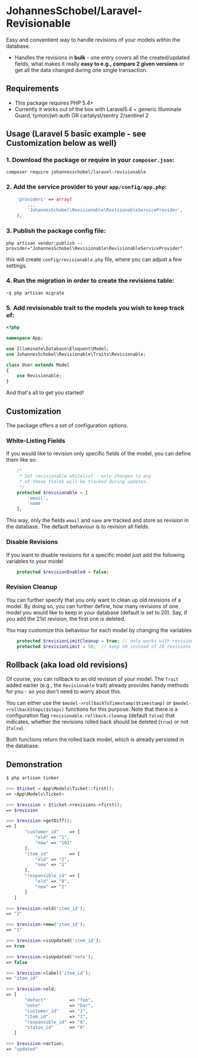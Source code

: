# JohannesSchobel/Laravel-Revisionable

Easy and conventient way to handle revisions of your models within the database.

* Handles the revisions in **bulk** - one entry covers all the created/updated fields, what makes it really **easy to
e.g., compare 2 given versions** or get all the data changed during one single transaction.

## Requirements

* This package requires PHP 5.4+
* Currently it works out of the box with Laravel5.4 + generic Illuminate Guard, tymon/jwt-auth OR cartalyst/sentry 2/sentinel 2

## Usage (Laravel 5 basic example - see Customization below as well)

### 1. Download the package or require in your `composer.json`:

```
composer require johannesschobel/laravel-revisionable
```

### 2. Add the service provider to your `app/config/app.php`:

```php
    'providers' => array(
        ...
        'JohannesSchobel\Revisionable\RevisionableServiceProvider',
    ),
```

### 3. Publish the package config file:

```
php artisan vendor:publish --provider="JohannesSchobel\Revisionable\RevisionableServiceProvider"
```

this will create `config/revisionable.php` file, where you can adjust a few settings.

### 4. Run the migration in order to create the revisions table:

```
~$ php artisan migrate
```

### 5. Add revisionable trait to the models you wish to keep track of:

```php
<?php

namespace App;

use Illuminate\Database\Eloquent\Model;
use JohannesSchobel\Revisionable\Traits\Revisionable;

class User extends Model
{
    use Revisionable;
}
```

And that's all to get you started!

## Customization

The package offers a set of configuration options.

### White-Listing Fields
If you would like to revision only specific fields of the model, you can define them like so:

```php
    /*
     * Set revisionable whitelist - only changes to any
     * of these fields will be tracked during updates.
     */
    protected $revisionable = [
        'email',
        'name'
    ];

```

This way, only the fields `email` and `name` are tracked and store as revision in the database. The default behaviour
is to revision all fields.

### Disable Revisions

If you want to disable revisions for a specific model just add the following variables to your model
```php
    protected $revisionEnabled = false;
```

### Revision Cleanup

You can further specify that you only want to clean up old revisions of a model. By doing so, you can further define,
how many revisions of one model you would like to keep in your database (default is set to 20). Say, if you add the 21st
revision, the first one is deleted.

You may customize this behaviour for each model by changing the variables
```php
    protected $revisionLimitCleanup = true; // only works with revisionLimit
    protected $revisionLimit = 50;  // keep 50 instead of 20 revisions of this model
```

## Rollback (aka load old revisions)

Of course, you can rollback to an old revision of your model. The `Trait` added earlier (e.g., the `Revisionable` trait)
already provides handy methods for you - so you don't need to worry about this.

You can either use the `$model->rollbackToTimestamp($timestamp)` or `$model->rollbackSteps($steps)` functions for this
purpose. Note that there is a configuration flag `revisionable.rollback.cleanup` (default `false`) that indicates,
whether the revisions rolled back should be deleted (`true`) or not (`false`).

Both functions return the rolled back model, which is already persisted in the database.

## Demonstration

```php
$ php artisan tinker

>>> $ticket = App\Models\Ticket::first();
=> <App\Models\Ticket>

>>> $revision = $ticket->revisions->first();
=> $revision

>>> $revision->getDiff();
=> [
       "customer_id"    => [
           "old" => "1",
           "new" => "101"
       ],
       "item_id"        => [
           "old" => "2",
           "new" => "1"
       ],
       "responsible_id" => [
           "old" => "8",
           "new" => "2"
       ]
   ]

>>> $revision->old('item_id');
=> "2"

>>> $revision->new('item_id');
=> "1"

>>> $revision->isUpdated('item_id');
=> true

>>> $revision->isUpdated('note');
=> false

>>> $revision->label('item_id');
=> "item_id"

>>> $revision->old;
=> [
       "defect"         => "foo",
       "note"           => "bar",
       "customer_id"    => "1",
       "item_id"        => "2",
       "responsible_id" => "8",
       "status_id"      => "6"
   ]

>>> $revision->action;
=> "updated"
```
